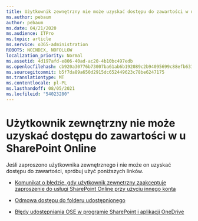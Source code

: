 ```yaml
---
title: Użytkownik zewnętrzny nie może uzyskać dostępu do zawartości w u SharePoint Online
ms.author: pebaum
author: pebaum
ms.date: 04/21/2020
ms.audience: ITPro
ms.topic: article
ms.service: o365-administration
ROBOTS: NOINDEX, NOFOLLOW
localization_priority: Normal
ms.assetid: 4d197afd-e806-40ad-ac20-4b10bc497edb
ms.openlocfilehash: cb920a30776b73007ba61ab6b192089c2b94095699c88efb6316781ff00ed016
ms.sourcegitcommit: b5f7da89a650d2915dc652449623c78be6247175
ms.translationtype: MT
ms.contentlocale: pl-PL
ms.lasthandoff: 08/05/2021
ms.locfileid: "54023280"
---
```

# <a name="external-user-is-unable-to-access-content-in-sharepoint-online"></a>Użytkownik zewnętrzny nie może uzyskać dostępu do zawartości w u SharePoint Online

Jeśli zaproszono użytkownika zewnętrznego i nie może on uzyskać dostępu do zawartości, spróbuj użyć poniższych linków.

- [Komunikat o błędzie, gdy użytkownik zewnętrzny zaakceptuje zaproszenie do usługi SharePoint Online przy użyciu innego konta](https://docs.microsoft.com/sharepoint/support/sharing-and-permissions/error-when-external-user-accepts-an-invitation-by-using-another-account)

- [Odmowa dostępu do folderu udostępnionego](https://docs.microsoft.com/sharepoint/support/sharing-and-permissions/cannot-access-shared-folder)

- [Błędy udostępniania OSE w programie SharePoint i aplikacji OneDrive](https://docs.microsoft.com/sharepoint/sharepoint-onedrive-error-message)

